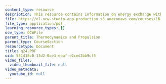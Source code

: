 ```yaml
---
content_type: resource
description: This resource contains information on energy exchange with moving blades.
file: https://ol-ocw-studio-app-production.s3.amazonaws.com/courses/16-01-unified-engineering-i-ii-iii-iv-fall-2005-spring-2006/551418c013d20ae3eaafe2ced2bb9cf5_q24.PDF
file_type: application/pdf
learning_resource_types: []
ocw_type: OCWFile
parent_title: Thermodynamics and Propulsion
parent_type: CourseSection
resourcetype: Document
title: q24.PDF
uid: 551418c0-13d2-0ae3-eaaf-e2ced2bb9cf5
video_files:
  video_thumbnail_file: null
video_metadata:
  youtube_id: null
---
```

